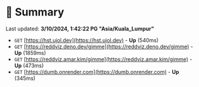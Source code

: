 # 📖 Summary
Last updated: **3/10/2024, 1:42:22 PG "Asia/Kuala_Lumpur"**

- `GET` [https://hst.ujol.dev](https://hst.ujol.dev) - **Up** (540ms)
- `GET` [https://reddviz.deno.dev/gimme](https://reddviz.deno.dev/gimme) - **Up** (1859ms)
- `GET` [https://reddviz.amar.kim/gimme](https://reddviz.amar.kim/gimme) - **Up** (473ms)
- `GET` [https://dumb.onrender.com](https://dumb.onrender.com) - **Up** (345ms)
